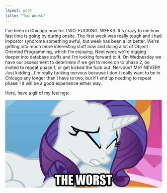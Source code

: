 ```yaml
---
layout: post
title: "Two Weeks"
---
```


I've been in Chicago now for TWO. FUCKING. WEEKS.  It's crazy to me how fast time is going by during onsite.  The first week was really tough and I had impostor syndrome something awful, but week has been a lot better.  We're getting into much more interesting stuff now and doing a lot of Object Oriented Programming, which I'm enjoying.  Next week we're digging deeper into database stuffs and I'm looking forward to it.  On Wednesday we have our assessment to determine if we get to move on to phase 2, be invited to repeat phase 1, or get kicked the fuck out.  Nervous?  Me? NEVER!!  Just kidding...I'm really fucking nervous because I don't really want to be in Chicago any longer than I have to two, but if I end up needing to repeat phase 1 it will be a good experience either way.

Here, have a gif of my feelings:

<img src = "/assets/worst-possible-thing.gif" />

